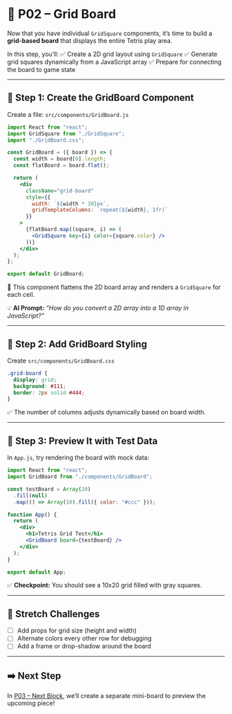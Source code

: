 # 🧱 P02 – Grid Board

Now that you have individual `GridSquare` components, it’s time to build a **grid-based board** that displays the entire Tetris play area.

In this step, you’ll:
✅ Create a 2D grid layout using `GridSquare`
✅ Generate grid squares dynamically from a JavaScript array
✅ Prepare for connecting the board to game state

---

## 🧩 Step 1: Create the GridBoard Component
Create a file: `src/components/GridBoard.js`

```jsx
import React from "react";
import GridSquare from "./GridSquare";
import "./GridBoard.css";

const GridBoard = ({ board }) => {
  const width = board[0].length;
  const flatBoard = board.flat();

  return (
    <div
      className="grid-board"
      style={{
        width: `${width * 30}px`,
        gridTemplateColumns: `repeat(${width}, 1fr)`
      }}
    >
      {flatBoard.map((square, i) => (
        <GridSquare key={i} color={square.color} />
      ))}
    </div>
  );
};

export default GridBoard;
```

📌 This component flattens the 2D board array and renders a `GridSquare` for each cell.

💡 **AI Prompt:**
*“How do you convert a 2D array into a 1D array in JavaScript?”*

---

## 🎨 Step 2: Add GridBoard Styling
Create `src/components/GridBoard.css`

```css
.grid-board {
  display: grid;
  background: #111;
  border: 2px solid #444;
}
```

✅ The number of columns adjusts dynamically based on board width.

---

## 🧪 Step 3: Preview It with Test Data
In `App.js`, try rendering the board with mock data:

```jsx
import React from "react";
import GridBoard from "./components/GridBoard";

const testBoard = Array(20)
  .fill(null)
  .map(() => Array(10).fill({ color: "#ccc" }));

function App() {
  return (
    <div>
      <h1>Tetris Grid Test</h1>
      <GridBoard board={testBoard} />
    </div>
  );
}

export default App;
```

✅ **Checkpoint:** You should see a 10x20 grid filled with gray squares.

---

## 🧠 Stretch Challenges
- [ ] Add props for grid size (height and width)
- [ ] Alternate colors every other row for debugging
- [ ] Add a frame or drop-shadow around the board

---

## ➡️ Next Step
In [P03 – Next Block](../P03-Next-Block), we’ll create a separate mini-board to preview the upcoming piece!
